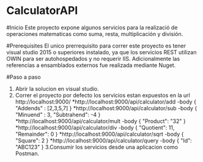 # CalculatorAPI

#Inicio
Este proyecto expone algunos servicios para la realizació de operaciones matematicas como suma, resta, multiplicación y división.

#Prerequisites
El unico prerrequisito para correr este proyecto es tener visual studio 2015 o superiores instalado, ya que los servicios REST utilizan OWIN para ser autohospedados y no requerir IIS. Adicionalmente las referencias a ensamblados externos fue realizada mediante Nuget.

#Paso a paso
1. Abrir la solucion en visual studio.
2. Correr el proyecto por defecto los servicios estan expuestos en la url http://localhost:9000/
  *http://localhost:9000/api/calculator/add
    -body
      {
      "Addends" : [2,3,5,7]
      }
  *http://localhost:9000/api/calculator/sub
    -body
    {
    "Minuend" : 3,
    "Subtrahend": -4
    }
  *http://localhost:9000/api/calculator/mult
    -body
    {
    "Product": "32"
    }
  *http://localhost:9000/api/calculator/div
    -body
    {
    "Quotient": 11,
    "Remainder": 0
    }
  *http://localhost:9000/api/calculator/sqrt
    -body
    {
    "Square": 2
    }
  *http://localhost:9000/api/calculator/query
    -body
    {
    "Id": "ABC123"
    }
  3.Consumir los servicios desde una aplicacion como Postman.
